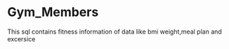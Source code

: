# Gym_Members
This sql contains fitness information of data like bmi weight,meal plan and excersice  
